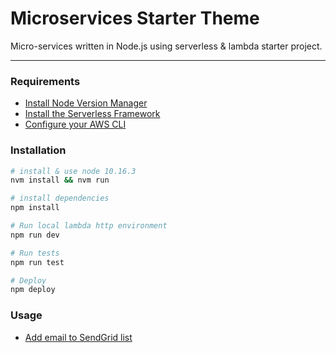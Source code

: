 # Microservices Starter Theme

Micro-services written in Node.js using serverless & lambda starter project.

---

### Requirements

- [Install Node Version Manager](https://github.com/creationix/nvm)
- [Install the Serverless Framework](https://serverless.com/framework/docs/providers/aws/guide/installation/)
- [Configure your AWS CLI](https://serverless.com/framework/docs/providers/aws/guide/credentials/)

### Installation

```bash
# install & use node 10.16.3
nvm install && nvm run

# install dependencies
npm install

# Run local lambda http environment
npm run dev

# Run tests
npm run test

# Deploy
npm deploy
```

### Usage

- [Add email to SendGrid list](/src/signUpForm/README.md)

